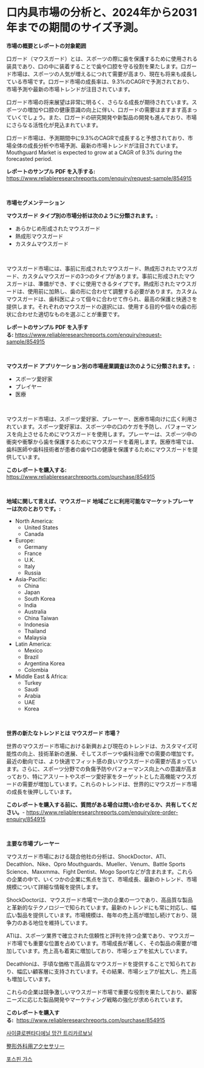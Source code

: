 <p><h1>口内具市場の分析と、2024年から2031年までの期間のサイズ予測。</h1></p><p><strong>市場の概要とレポートの対象範囲</strong></p>
<p><p>口ガード（マウスガード）とは、スポーツの際に歯を保護するために使用される装具であり、口の中に装着することで歯や口腔を守る役割を果たします。口ガード市場は、スポーツの人気が増えるにつれて需要が高まり、現在も将来も成長している市場です。口ガード市場の成長率は、9.3%のCAGRで予測されており、市場予測や最新の市場トレンドが注目されています。</p><p>口ガード市場の将来展望は非常に明るく、さらなる成長が期待されています。スポーツの増加や口腔の健康意識の向上に伴い、口ガードの需要はますます高まっていくでしょう。また、口ガードの研究開発や新製品の開発も進んでおり、市場にさらなる活性化が見込まれています。</p><p>口ガード市場は、予測期間中に9.3%のCAGRで成長すると予想されており、市場全体の成長分析や市場予測、最新の市場トレンドが注目されています。 Mouthguard Market is expected to grow at a CAGR of 9.3% during the forecasted period.</p></p>
<p><strong>レポートのサンプル PDF を入手する:</strong> <a href="https://www.reliableresearchreports.com/enquiry/request-sample/854915">https://www.reliableresearchreports.com/enquiry/request-sample/854915</a></p>
<p>&nbsp;</p>
<p><strong>市場セグメンテーション</strong></p>
<p><strong>マウスガード タイプ別の市場分析は次のように分類されます。:</strong></p>
<p><ul><li>あらかじめ形成されたマウスガード</li><li>熱成形マウスガード</li><li>カスタムマウスガード</li></ul></p>
<p>&nbsp;</p>
<p><p>マウスガード市場には、事前に形成されたマウスガード、熱成形されたマウスガード、カスタムマウスガードの3つのタイプがあります。事前に形成されたマウスガードは、準備ができ、すぐに使用できるタイプです。熱成形されたマウスガードは、使用前に加熱し、歯の形に合わせて調整する必要があります。カスタムマウスガードは、歯科医によって個々に合わせて作られ、最高の保護と快適さを提供します。それぞれのマウスガードの選択には、使用する目的や個々の歯の形状に合わせた適切なものを選ぶことが重要です。</p></p>
<p><strong>レポートのサンプル PDF を入手する:</strong>&nbsp;<a href="https://www.reliableresearchreports.com/enquiry/request-sample/854915">https://www.reliableresearchreports.com/enquiry/request-sample/854915</a></p>
<p>&nbsp;</p>
<p><strong> マウスガード アプリケーション別の市場産業調査は次のように分類されます。:</strong></p>
<p><ul><li>スポーツ愛好家</li><li>プレイヤー</li><li>医療</li></ul></p>
<p>&nbsp;</p>
<p><p>マウスガード市場は、スポーツ愛好家、プレーヤー、医療市場向けに広く利用されています。スポーツ愛好家は、スポーツ中の口のケガを予防し、パフォーマンスを向上させるためにマウスガードを使用します。プレーヤーは、スポーツ中の衝突や衝撃から歯を保護するためにマウスガードを着用します。医療市場では、歯科医師や歯科技術者が患者の歯や口の健康を保護するためにマウスガードを提供しています。</p></p>
<p><strong>このレポートを購入する:</strong>&nbsp; <a href="https://www.reliableresearchreports.com/purchase/854915">https://www.reliableresearchreports.com/purchase/854915</a></p>
<p>&nbsp;</p>
<p><strong>地域に関して言えば、マウスガード 地域ごとに利用可能なマーケットプレーヤーは次のとおりです。:</strong></p>
<p><ul>
    <li>
        North America:
        <ul>
            <li>United States</li>
            <li>Canada</li>
        </ul>
    </li>
    <li>
        Europe:
        <ul>
            <li>Germany</li>
            <li>France</li>
            <li>U.K.</li>
            <li>Italy</li>
            <li>Russia</li>
        </ul>
    </li>
    <li>
        Asia-Pacific:
        <ul>
            <li>China</li>
            <li>Japan</li>
            <li>South Korea</li>
            <li>India</li>
            <li>Australia</li>
            <li>China Taiwan</li>
            <li>Indonesia</li>
            <li>Thailand</li>
            <li>Malaysia</li>
        </ul>
    </li>
    <li>
        Latin America:
        <ul>
            <li>Mexico</li>
            <li>Brazil</li>
            <li>Argentina Korea</li>
            <li>Colombia</li>
        </ul>
    </li>
    <li>
        Middle East & Africa:
        <ul>
            <li>Turkey</li>
            <li>Saudi</li>
            <li>Arabia</li>
            <li>UAE</li>
            <li>Korea</li>
        </ul>
    </li>
    </ul></p>
<p>&nbsp;</p>
<p><strong>世界の新たなトレンドとは マウスガード 市場？</strong></p>
<p><p>世界のマウスガード市場における新興および現在のトレンドは、カスタマイズ可能性の向上、技術革新の進展、そしてスポーツや歯科治療での需要の増加です。最近の動向では、より快適でフィット感の良いマウスガードの需要が高まっています。さらに、スポーツ分野での負傷予防やパフォーマンス向上への意識が高まっており、特にアスリートやスポーツ愛好家をターゲットとした高機能マウスガードの需要が増加しています。これらのトレンドは、世界的にマウスガード市場の成長を後押ししています。</p></p>
<p><strong>このレポートを購入する前に、質問がある場合は問い合わせるか、共有してください。</strong>- <a href="https://www.reliableresearchreports.com/enquiry/pre-order-enquiry/854915">https://www.reliableresearchreports.com/enquiry/pre-order-enquiry/854915</a></p>
<p>&nbsp;</p>
<p><strong>主要な市場プレーヤー</strong></p>
<p><p>マウスガード市場における競合他社の分析は、ShockDoctor、ATI、Decathlon、Nike、Opro Mouthguards、Mueller、Venum、Battle Sports Science、Maxxmma、Fight Dentist、Mogo Sportなどが含まれます。これらの企業の中で、いくつかの企業に焦点を当て、市場成長、最新のトレンド、市場規模について詳細な情報を提供します。</p><p>ShockDoctorは、マウスガード市場で一流の企業の一つであり、高品質な製品と革新的なテクノロジーで知られています。最新のトレンドにも常に対応し、幅広い製品を提供しています。市場規模は、毎年の売上高が増加し続けており、競争力のある地位を維持しています。</p><p>ATIは、スポーツ業界で確立された信頼性と評判を持つ企業であり、マウスガード市場でも重要な位置を占めています。市場成長が著しく、その製品の需要が増加しています。売上高も着実に増加しており、市場シェアを拡大しています。</p><p>Decathlonは、手頃な価格で高品質なマウスガードを提供することで知られており、幅広い顧客層に支持されています。その結果、市場シェアが拡大し、売上高も増加しています。</p><p>これらの企業は競争激しいマウスガード市場で重要な役割を果たしており、顧客ニーズに応じた製品開発やマーケティング戦略の強化が求められています。</p></p>
<p><strong>このレポートを購入する:</strong>&nbsp;&nbsp;<a href="https://www.reliableresearchreports.com/purchase/854915">https://www.reliableresearchreports.com/purchase/854915</a></p>
<p><p><a href="https://medium.com/@codinchelcea2022/%EC%82%AC%EC%9D%B4%ED%81%AC%EB%A1%9C-%ED%8E%9C%ED%83%80%EB%94%94%EC%97%90%EB%8B%90-%EB%A7%9D%EA%B0%80%EB%8B%88%EC%A6%88-%ED%8A%B8%EB%A6%AC%EC%B9%B4%EB%B3%B4%EB%8B%90-%EC%8B%9C%EC%9E%A5%EC%9D%80-2031%EB%85%84%EA%B9%8C%EC%A7%80%EC%9D%98-%EC%8B%9C%EC%9E%A5-%EC%A0%90%EC%9C%A0%EC%9C%A8-%ED%81%AC%EA%B8%B0-%EB%B0%8F-%EC%98%88%EC%83%81-%EC%98%88%EC%B8%A1%EC%97%90-%EC%B4%88%EC%A0%90%EC%9D%84-%EB%A7%9E%EC%B6%94%EA%B3%A0-%EC%9E%88%EC%8A%B5%EB%8B%88%EB%8B%A4-fe4af4532913">사이클로펜타디에닐 망간 트리카르보닐</a></p><p><a href="https://medium.com/@redsalmon1949/%E6%95%B4%E5%BD%A2%E5%A4%96%E7%A7%91%E7%94%A8%E5%85%B7%E5%B8%82%E5%A0%B4%E3%83%AC%E3%83%9D%E3%83%BC%E3%83%88%E3%81%AF-%E3%81%93%E3%81%AE%E5%B8%82%E5%A0%B4%E3%81%AE%E6%9C%80%E6%96%B0%E3%81%AE%E3%83%88%E3%83%AC%E3%83%B3%E3%83%89%E3%81%A8%E6%88%90%E9%95%B7%E6%A9%9F%E4%BC%9A%E3%82%92%E6%98%8E%E3%82%89%E3%81%8B%E3%81%AB%E3%81%97%E3%81%A6%E3%81%84%E3%81%BE%E3%81%99-2b954604e8d6">整形外科用アクセサリー</a></p><p><a href="https://medium.com/@llanajer/2024%EB%85%84%EB%B6%80%ED%84%B0-2031%EB%85%84%EA%B9%8C%EC%A7%80%EC%9D%98-%EC%9D%B8%EC%82%B0%EA%B0%80%EC%8A%A4-%EC%8B%9C%EC%9E%A5-%EB%B6%84%EC%84%9D-%EB%B0%8F-%ED%81%AC%EA%B8%B0-%EC%98%88%EC%B8%A1-029c34f803d0">포스핀 가스</a></p></p>